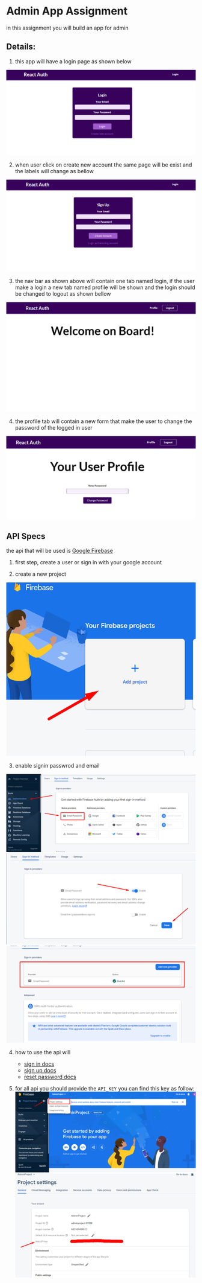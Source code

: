 # Admin App Assignment

in this assignment you will build an app for admin

## Details:
1. this app will have a login page as shown below 

![login page](public/images/loginPage.png)

2. when user click on create new account the same page will be exist and the labels will change as bellow

![sign up page](public/images/signUp.png)

3. the nav bar as shown above will contain one tab named login, if the user make a login a new tab named profile will be shown and the login should be changed to logout as shown bellow 

![loginSucess](public/images/loginSuccess.png)

4. the profile tab will contain a new form that make the user to change the password of the logged in user

![profile page](public/images/profile.png) 



## API Specs 

the api that will be used is [Google Firebase](https://console.firebase.google.com/) 

1. first step, create a user or sign in with your google account 

2. create a new project

![new project](public/images/addProject.png)

3. enable signin passwrod and email 

![enable pass](public/images/firebasePanel.png)
![enable pass](public/images/Screenshot_7.png)
![enable pass](public/images/Screenshot_8.png)


4. how to use the api will
    - [sign in docs](https://firebase.google.com/docs/reference/rest/auth?hl=en&authuser=0#section-sign-in-email-password)
    - [sign up docs](https://firebase.google.com/docs/reference/rest/auth?hl=en&authuser=0#section-create-email-password)
    - [reset password docs](https://firebase.google.com/docs/reference/rest/auth?hl=en&authuser=0#section-change-password)

5. for all api you should provide the `API_KEY` you can find this key as follow:
![key](public/images/Screenshot_9.png)
![key](public/images/Screenshot_10.png)


